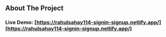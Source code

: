 ## About The Project
### Live Demo: [https://rahulsahay114-signin-signup.netlify.app/](https://rahulsahay114-signin-signup.netlify.app/)

